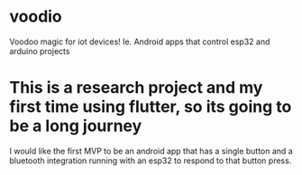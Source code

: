 # voodio
Voodoo magic for iot devices!  Ie. Android apps that control esp32 and arduino projects

# This is a research project and my first time using flutter, so its going to be a long journey

I would like the first MVP to be an android app that has a single button and a bluetooth integration running with an esp32 to respond to that button press.
